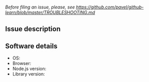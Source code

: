 ###### Before filing an issue, please, see https://github.com/pavel/github-learn/blob/master/TROUBLESHOOTING.md

## Issue description

## Software details

* OS:
* Browser:
* Node.js version:
* Library version:
